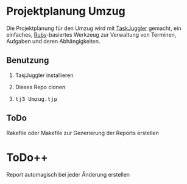 # Projektplanung Umzug

Die Projektplanung für den Umzug wird mit
[TaskJuggler](http://taskjuggler.org) gemacht, ein einfaches,
[Ruby](https://www.ruby-lang.org)-basiertes Werkzeug zur Verwaltung
von Terminen, Aufgaben und deren Abhängigkeiten.


## Benutzung

1. TasjJuggler installieren

2. Dieses Repo clonen

3. <tt>tj3 Umzug.tjp</tt>


## ToDo

Rakefile oder Makefile zur Generierung der Reports erstellen

# ToDo++

Report automagisch bei jeder Änderung erstellen
